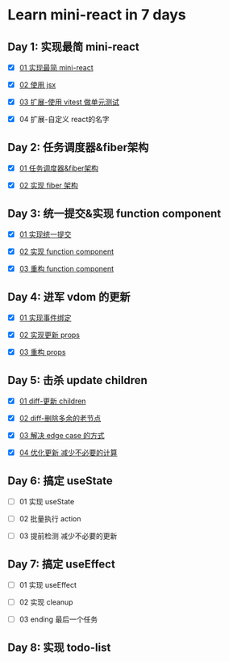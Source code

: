 # Learn mini-react in 7 days

## Day 1: 实现最简 mini-react

- [x] [01 实现最简 mini-react](https://github.com/LeeeChenn/mini-react/tree/main/VO1)

- [x] [02 使用 jsx](https://github.com/LeeeChenn/mini-react/tree/main/VO2/vite-runner)

- [x] [03 扩展-使用 vitest 做单元测试](https://github.com/LeeeChenn/mini-react/tree/main/VO1.1)

- [x] 04 扩展-自定义 react的名字

## Day 2: 任务调度器&fiber架构

- [x] [01 任务调度器&fiber架构](https://github.com/LeeeChenn/mini-react/tree/main/VO3)

- [x] [02 实现 fiber 架构](https://github.com/LeeeChenn/mini-react/tree/main/VO3)

## Day 3: 统一提交&实现 function component 

- [x] [01 实现统一提交](https://github.com/LeeeChenn/mini-react/tree/main/VO4)
  
- [x] [02 实现 function component](https://github.com/LeeeChenn/mini-react/tree/main/VO5)

- [x] [03 重构 function component](https://github.com/LeeeChenn/mini-react/tree/main/VO6)

## Day 4: 进军 vdom 的更新

- [x] [01 实现事件绑定](https://github.com/LeeeChenn/mini-react/tree/main/VO7)

- [x] [02 实现更新 props](https://github.com/LeeeChenn/mini-react/tree/main/VO8)

- [x] [03 重构 props](https://github.com/LeeeChenn/mini-react/tree/main/VO8)

## Day 5: 击杀 update children

- [x] [01 diff-更新 children](https://github.com/LeeeChenn/mini-react/tree/main/VO8)

- [x] [02 diff-删除多余的老节点](https://github.com/LeeeChenn/mini-react/tree/main/VO8)

- [x] [03 解决 edge case 的方式](https://github.com/LeeeChenn/mini-react/tree/main/VO8)

- [x] [04 优化更新 减少不必要的计算](https://github.com/LeeeChenn/mini-react/tree/main/VO8)

## Day 6: 搞定 useState

- [ ] 01 实现 useState

- [ ] 02 批量执行 action

- [ ] 03 提前检测 减少不必要的更新

## Day 7: 搞定 useEffect

- [ ] 01 实现 useEffect

- [ ] 02 实现 cleanup

- [ ] 03 ending 最后一个任务

## Day 8: 实现 todo-list
